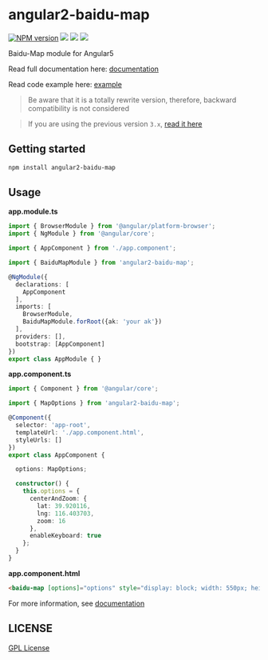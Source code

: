 angular2-baidu-map
=====================

[![NPM version][npm-image]][npm-url]
![][david-url]
![][dt-url]
![][license-url]

Baidu-Map module for Angular5

Read full documentation here: [documentation](https://leftstick.github.io/angular2-baidu-map/)

Read code example here: [example](https://github.com/leftstick/angular5-baidu-map-example)


>Be aware that it is a totally rewrite version, therefore, backward compatibility is not considered

>If you are using the previous version `3.x`, [read it here](https://github.com/leftstick/angular2-baidu-map/tree/3.x)

## Getting started ##

```bash
npm install angular2-baidu-map
```

## Usage ##

**app.module.ts**

```typescript
import { BrowserModule } from '@angular/platform-browser';
import { NgModule } from '@angular/core';

import { AppComponent } from './app.component';

import { BaiduMapModule } from 'angular2-baidu-map';

@NgModule({
  declarations: [
    AppComponent
  ],
  imports: [
    BrowserModule,
    BaiduMapModule.forRoot({ak: 'your ak'})
  ],
  providers: [],
  bootstrap: [AppComponent]
})
export class AppModule { }
```

**app.component.ts**

```typescript
import { Component } from '@angular/core';

import { MapOptions } from 'angular2-baidu-map';

@Component({
  selector: 'app-root',
  templateUrl: './app.component.html',
  styleUrls: []
})
export class AppComponent {

  options: MapOptions;

  constructor() {
    this.options = {
      centerAndZoom: {
        lat: 39.920116,
        lng: 116.403703,
        zoom: 16
      },
      enableKeyboard: true
    };
  }
}
```

**app.component.html**

```html
<baidu-map [options]="options" style="display: block; width: 550px; height: 350px;"></baidu-map>
```

For more information, see [documentation](http://leftstick.github.io/angular2-baidu-map/)


## LICENSE ##

[GPL License](https://raw.githubusercontent.com/leftstick/angular2-baidu-map/master/LICENSE)


[npm-url]: https://npmjs.org/package/angular2-baidu-map
[npm-image]: https://img.shields.io/npm/v/angular2-baidu-map.svg
[david-url]: https://david-dm.org/leftstick/angular2-baidu-map.png
[dt-url]:https://img.shields.io/npm/dt/angular2-baidu-map.svg
[license-url]:https://img.shields.io/npm/l/angular2-baidu-map.svg
